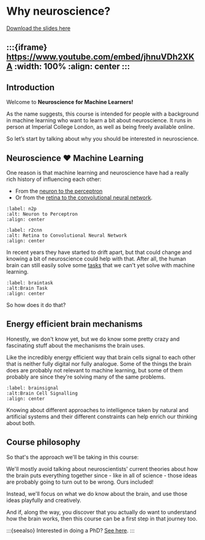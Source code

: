 # Why neuroscience?

[Download the slides here](slides/W0-V0-why-neuroscience.pptx)

:::{iframe} https://www.youtube.com/embed/jhnuVDh2XKA
:width: 100%
:align: center
:::
---

## Introduction

Welcome to **Neuroscience for Machine Learners!**

As the name suggests, this course is intended for people with a background in machine learning who want to learn a bit about neuroscience. It runs in person at Imperial College London, as well as being freely available online.

So let’s start by talking about why you should be interested in neuroscience.

## Neuroscience ❤️ Machine Learning

One reason is that machine learning and neuroscience have had a really rich history of influencing each other:

* From the [neuron to the perceptron](#n2p)
* Or from the [retina to the convolutional neural network](#r2cnn).

```{figure} figures/neuron2perceptron.png
:label: n2p
:alt: Neuron to Perceptron
:align: center
```

```{figure} figures/retina2cnn.png
:label: r2cnn
:alt: Retina to Convolutional Neural Network
:align: center
```

In recent years they have started to drift apart, but that could change and knowing a bit of neuroscience could help with that. After all, the human brain can still easily solve some [tasks](#braintask) that we can't yet solve with machine learning.

```{figure} figures/braintask.png
:label: braintask
:alt:Brain Task
:align: center
```
So how does it do that?

## Energy efficient brain mechanisms

Honestly, we don't know yet, but we do know some pretty crazy and fascinating stuff about the mechanisms the brain uses.

Like the incredibly energy efficient way that brain cells signal to each other that is neither fully digital nor fully analogue. Some of the things the brain does are probably not relevant to machine learning, but some of them probably are since they're solving many of the same problems.

```{figure} figures/brainsignal.png
:label: brainsignal
:alt:Brain Cell Signalling
:align: center
```

Knowing about different approaches to intelligence taken by natural and artificial systems and their different constraints can help enrich our thinking about both.

## Course philosophy

So that's the approach we'll be taking in this course:

We'll mostly avoid talking about neuroscientists' current theories about how the brain puts everything together since - like in all of science - those ideas are probably going to turn out to be wrong. Ours included!

Instead, we'll focus on what we do know about the brain, and use those ideas playfully and creatively.

And if, along the way, you discover that you actually do want to understand how the brain works, then this course can be a first step in that journey too.

:::{seealso}
Interested in doing a PhD? [See here](http://neural-reckoning.org/apply_phd.html).
:::
